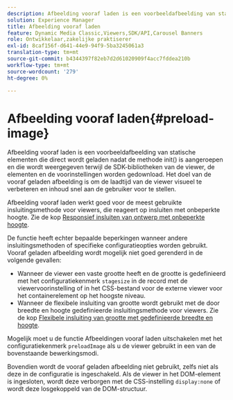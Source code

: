 ```yaml
---
description: Afbeelding vooraf laden is een voorbeeldafbeelding van statische elementen die direct wordt geladen nadat de methode init() is aangeroepen en die wordt weergegeven terwijl de SDK-bibliotheken van de viewer, de elementen en de voorinstellingen worden gedownload. Het doel van de vooraf geladen afbeelding is om de laadtijd van de viewer visueel te verbeteren en inhoud snel aan de gebruiker voor te stellen.
solution: Experience Manager
title: Afbeelding vooraf laden
feature: Dynamic Media Classic,Viewers,SDK/API,Carousel Banners
role: Ontwikkelaar,zakelijke praktiserer
exl-id: 8caf156f-d641-44e9-94f9-5ba3245061a3
translation-type: tm+mt
source-git-commit: b4344397f82eb7d2d61020909f4acc7fddea210b
workflow-type: tm+mt
source-wordcount: '279'
ht-degree: 0%

---
```


# Afbeelding vooraf laden{#preload-image}

Afbeelding vooraf laden is een voorbeeldafbeelding van statische elementen die direct wordt geladen nadat de methode init() is aangeroepen en die wordt weergegeven terwijl de SDK-bibliotheken van de viewer, de elementen en de voorinstellingen worden gedownload. Het doel van de vooraf geladen afbeelding is om de laadtijd van de viewer visueel te verbeteren en inhoud snel aan de gebruiker voor te stellen.

Afbeelding vooraf laden werkt goed voor de meest gebruikte insluitingsmethode voor viewers, die reageert op insluiten met onbeperkte hoogte. Zie de kop [Responsief insluiten van ontwerp met onbeperkte hoogte](../../c-html5-aem-asset-viewers/c-html5-aem-carousel/c-html5-aem-carousel.md#concept-b44f1df3c1c64d4e8b5565e7736bf95e).

De functie heeft echter bepaalde beperkingen wanneer andere insluitingsmethoden of specifieke configuratieopties worden gebruikt. Vooraf geladen afbeelding wordt mogelijk niet goed gerenderd in de volgende gevallen:

* Wanneer de viewer een vaste grootte heeft en de grootte is gedefinieerd met het configuratiekenmerk `stagesize` in de record met de viewervoorinstelling of in het CSS-bestand voor de externe viewer voor het containerelement op het hoogste niveau.
* Wanneer de flexibele insluiting van grootte wordt gebruikt met de door breedte en hoogte gedefinieerde insluitingsmethode voor viewers. Zie de kop [Flexibele insluiting van grootte met gedefinieerde breedte en hoogte](../../c-html5-aem-asset-viewers/c-html5-aem-interactive-images/c-html5-aem-interactive-images.md#section-6bb5d3c502544ad18a58eafe12a13435).

Mogelijk moet u de functie Afbeeldingen vooraf laden uitschakelen met het configuratiekenmerk `preloadImage` als u de viewer gebruikt in een van de bovenstaande bewerkingsmodi.

Bovendien wordt de vooraf geladen afbeelding niet gebruikt, zelfs niet als deze in de configuratie is ingeschakeld. Als de viewer in het DOM-element is ingesloten, wordt deze verborgen met de CSS-instelling `display:none` of wordt deze losgekoppeld van de DOM-structuur.
